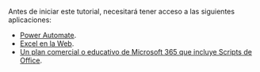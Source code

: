 Antes de iniciar este tutorial, necesitará tener acceso a las siguientes aplicaciones:

- [Power Automate](/power-automate/organization-q-and-a).
- [Excel en la Web](https://www.office.com/launch/excel).
- [Un plan comercial o educativo de Microsoft 365 que incluye Scripts de Office](/microsoft-365/admin/manage/manage-office-scripts-settings).
